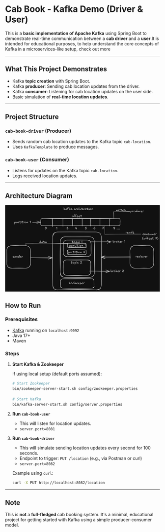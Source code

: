 # Cab Book - Kafka Demo (Driver & User)   

This is a **basic implementation of Apache Kafka** using Spring Boot to demonstrate real-time communication between a **cab driver** and a **user**.It is intended for educational purposes, to help understand the core concepts of Kafka in a
microservices-like setup, check out more

---

## What This Project Demonstrates

- Kafka **topic creation** with Spring Boot.
- Kafka **producer**: Sending cab location updates from the driver.
- Kafka **consumer**: Listening for cab location updates on the user side.
- Basic simulation of **real-time location updates**.

---

## Project Structure

### `cab-book-driver` (Producer)

- Sends random cab location updates to the Kafka topic `cab-location`.
- Uses `KafkaTemplate` to produce messages.

### `cab-book-user` (Consumer)

- Listens for updates on the Kafka topic `cab-location`.
- Logs received location updates.

---

## Architecture Diagram

![Architecture Diagram](kafka-arch.png)

## How to Run

### Prerequisites

- [Kafka](https://kafka.apache.org/quickstart) running on `localhost:9092`
- Java 17+
- Maven

### Steps

1. **Start Kafka & Zookeeper**

   If using local setup (default ports assumed):
    ```bash
    # Start Zookeeper
    bin/zookeeper-server-start.sh config/zookeeper.properties

    # Start Kafka
    bin/kafka-server-start.sh config/server.properties
    ```

2. **Run `cab-book-user`**
    - This will listen for location updates.
    - `server.port=8081`

3. **Run `cab-book-driver`**
    - This will simulate sending location updates every second for 100 seconds.
    - Endpoint to trigger: `PUT /location` (e.g., via Postman or curl)
    - `server.port=8082`

   Example using `curl`:
   ```bash
   curl -X PUT http://localhost:8082/location

---

## Note

This is **not** a **full-fledged** cab booking system. It's a minimal, educational project for getting started with
Kafka using a simple producer-consumer model.

